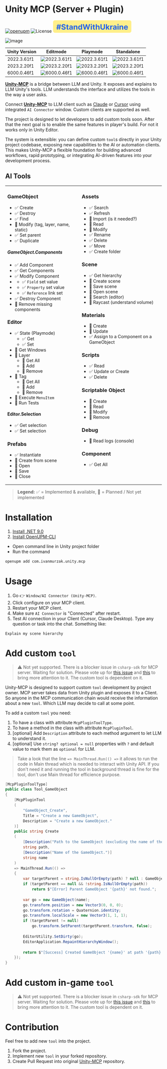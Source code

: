 # Unity MCP (Server + Plugin)

[![openupm](https://img.shields.io/npm/v/com.ivanmurzak.unity.mcp?label=openupm&registry_uri=https://package.openupm.com)](https://openupm.com/packages/com.ivanmurzak.unity.mcp/) ![License](https://img.shields.io/github/license/IvanMurzak/Unity-MCP) [![Stand With Ukraine](https://raw.githubusercontent.com/vshymanskyy/StandWithUkraine/main/badges/StandWithUkraine.svg)](https://stand-with-ukraine.pp.ua)

![image](https://github.com/user-attachments/assets/8f595879-a578-421a-a06d-8c194af874f7)

| Unity Version | Editmode | Playmode | Standalone |
|---------------|----------|----------|------------|
| 2022.3.61f1   | ![2022.3.61f1](https://img.shields.io/github/actions/workflow/status/IvanMurzak/Unity-MCP/2022.3.61f1_editmode.yml?label=2022.3.61f1-editmode) | ![2022.3.61f1](https://img.shields.io/github/actions/workflow/status/IvanMurzak/Unity-MCP/2022.3.61f1_playmode.yml?label=2022.3.61f1-playmode) | ![2022.3.61f1](https://img.shields.io/github/actions/workflow/status/IvanMurzak/Unity-MCP/2022.3.61f1_standalone.yml?label=2022.3.61f1-standalone) |
| 2023.2.20f1   | ![2023.2.20f1](https://img.shields.io/github/actions/workflow/status/IvanMurzak/Unity-MCP/2023.2.20f1_editmode.yml?label=2023.2.20f1-editmode) | ![2023.2.20f1](https://img.shields.io/github/actions/workflow/status/IvanMurzak/Unity-MCP/2023.2.20f1_playmode.yml?label=2023.2.20f1-playmode) | ![2023.2.20f1](https://img.shields.io/github/actions/workflow/status/IvanMurzak/Unity-MCP/2023.2.20f1_standalone.yml?label=2023.2.20f1-standalone) |
| 6000.0.46f1   | ![6000.0.46f1](https://img.shields.io/github/actions/workflow/status/IvanMurzak/Unity-MCP/6000.0.46f1_editmode.yml?label=6000.0.46f1-editmode) | ![6000.0.46f1](https://img.shields.io/github/actions/workflow/status/IvanMurzak/Unity-MCP/6000.0.46f1_playmode.yml?label=6000.0.46f1-playmode) | ![6000.0.46f1](https://img.shields.io/github/actions/workflow/status/IvanMurzak/Unity-MCP/6000.0.46f1_standalone.yml?label=6000.0.46f1-standalone) |

**[Unity-MCP](https://github.com/IvanMurzak/Unity-MCP)** is a bridge between LLM and Unity. It exposes and explains to LLM Unity's tools. LLM understands the interface and utilizes the tools in the way a user asks.

Connect **[Unity-MCP](https://github.com/IvanMurzak/Unity-MCP)** to LLM client such as [Claude](https://claude.ai/download) or [Cursor](https://www.cursor.com/) using integrated `AI Connector` window. Custom clients are supported as well.

The project is designed to let developers to add custom tools soon. After that the next goal is to enable the same features in player's build. For not it works only in Unity Editor.

The system is extensible: you can define custom `tool`s directly in your Unity project codebase, exposing new capabilities to the AI or automation clients. This makes Unity-MCP a flexible foundation for building advanced workflows, rapid prototyping, or integrating AI-driven features into your development process.

## AI Tools

<table>
<tr>
<td valign="top">

### GameObject

- ✅ Create
- ✅ Destroy
- ✅ Find
- 🔲 Modify (tag, layer, name, static)
- ✅ Set parent
- ✅ Duplicate

##### GameObject.Components

- ✅ Add Component
- ✅ Get Components
- ✅ Modify Component
- - ✅ `Field` set value
- - ✅ `Property` set value
- - ✅ `Reference` link set
- ✅ Destroy Component
- 🔲 Remove missing components

### Editor

- ✅ State (Playmode)
  - ✅ Get
  - ✅ Set
- 🔲 Get Windows
- 🔲 Layer
  - 🔲 Get All
  - 🔲 Add
  - 🔲 Remove
- 🔲 Tag
  - 🔲 Get All
  - 🔲 Add
  - 🔲 Remove
- 🔲 Execute `MenuItem`
- 🔲 Run Tests

#### Editor.Selection

- ✅ Get selection
- ✅ Set selection

### Prefabs

- ✅ Instantiate
- 🔲 Create from scene
- 🔲 Open
- 🔲 Save
- 🔲 Close

</td>
<td valign="top">

### Assets

- ✅ Search
- ✅ Refresh
- 🔲 Import (is it needed?)
- 🔲 Read
- 🔲 Modify
- ✅ Rename
- ✅ Delete
- ✅ Move
- ✅ Create folder

### Scene

- ✅ Get hierarchy
- 🔲 Create scene
- 🔲 Save scene
- 🔲 Open scene
- 🔲 Search (editor)
- 🔲 Raycast (understand volume)

### Materials

- 🔲 Create
- 🔲 Update
- ✅ Assign to a Component on a GameObject

### Scripts

- ✅ Read
- ✅ Update or Create
- ✅ Delete

### Scriptable Object

- 🔲 Create
- 🔲 Read
- 🔲 Modify
- 🔲 Remove

### Debug

- 🔲 Read logs (console)

### Component

- ✅ Get All

</td>
</tr>
</table>

> **Legend:**
> ✅ = Implemented & available, 🔲 = Planned / Not yet implemented

# Installation

1. [Install .NET 9.0](https://dotnet.microsoft.com/en-us/download)
2. [Install OpenUPM-CLI](https://github.com/openupm/openupm-cli#installation)

- Open command line in Unity project folder
- Run the command

```bash
openupm add com.ivanmurzak.unity.mcp
```

# Usage

1. Go 👉 `Window/AI Connector (Unity-MCP)`.
2. Click configure on your MCP client.
3. Restart your MCP client.
4. Make sure `AI Connector` is "Connected" after restart.
5. Test AI connection in your Client (Cursor, Claude Desktop). Type any question or task into the chat. Something like:
```
Explain my scene hierarchy
```

# Add custom `tool`

> ⚠️ Not yet supported. There is a blocker issue in `csharp-sdk` for MCP server. Waiting for solution.
> Please vote up for [this issue](https://github.com/modelcontextprotocol/csharp-sdk/discussions/301) and [this](https://github.com/modelcontextprotocol/csharp-sdk/issues/335) to bring more attention to it. The custom tool is dependent on it.

Unity-MCP is designed to support custom `tool` development by project owner. MCP server takes data from Unity plugin and exposes it to a Client. So anyone in the MCP communication chain would receive the information about a new `tool`. Which LLM may decide to call at some point.

To add a custom `tool` you need:

1. To have a class with attribute `McpPluginToolType`.
2. To have a method in the class with attribute `McpPluginTool`.
3. [optional] Add `Description` attribute to each method argument to let LLM to understand it.
4. [optional] Use `string? optional = null` properties with `?` and default value to mark them as `optional` for LLM.

> Take a look that the line `=> MainThread.Run(() =>` it allows to run the code in Main thread which is needed to interact with Unity API. If you don't need it and running the tool in background thread is fine for the tool, don't use Main thread for efficience purpose.

```csharp
[McpPluginToolType]
public class Tool_GameObject
{
    [McpPluginTool
    (
        "GameObject_Create",
        Title = "Create a new GameObject",
        Description = "Create a new GameObject."
    )]
    public string Create
    (
        [Description("Path to the GameObject (excluding the name of the GameObject).")]
        string path,
        [Description("Name of the GameObject.")]
        string name
    )
    => MainThread.Run(() =>
    {
        var targetParent = string.IsNullOrEmpty(path) ? null : GameObject.Find(path);
        if (targetParent == null && !string.IsNullOrEmpty(path))
            return $"[Error] Parent GameObject '{path}' not found.";

        var go = new GameObject(name);
        go.transform.position = new Vector3(0, 0, 0);
        go.transform.rotation = Quaternion.identity;
        go.transform.localScale = new Vector3(1, 1, 1);
        if (targetParent != null)
            go.transform.SetParent(targetParent.transform, false);

        EditorUtility.SetDirty(go);
        EditorApplication.RepaintHierarchyWindow();

        return $"[Success] Created GameObject '{name}' at path '{path}'.";
    });
}
```

# Add custom in-game `tool`

> ⚠️ Not yet supported. There is a blocker issue in `csharp-sdk` for MCP server. Waiting for solution.
> Please vote up for [this issue](https://github.com/modelcontextprotocol/csharp-sdk/discussions/301) and [this](https://github.com/modelcontextprotocol/csharp-sdk/issues/335) to bring more attention to it. The custom tool is dependent on it.


# Contribution

Feel free to add new `tool` into the project.

1. Fork the project.
2. Implement new `tool` in your forked repository.
3. Create Pull Request into original [Unity-MCP](https://github.com/IvanMurzak/Unity-MCP) repository.
